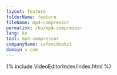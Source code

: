 ```yaml
---
layout: feature
folderName: feature
fileName: mp4-compressor
permalink: /ko/mp4-compressor
lang: ko
tool: mp4-compressor
companyName: safevideokit
domain : com
---
```


{% include VideoEditorIndex/index.html %}

   